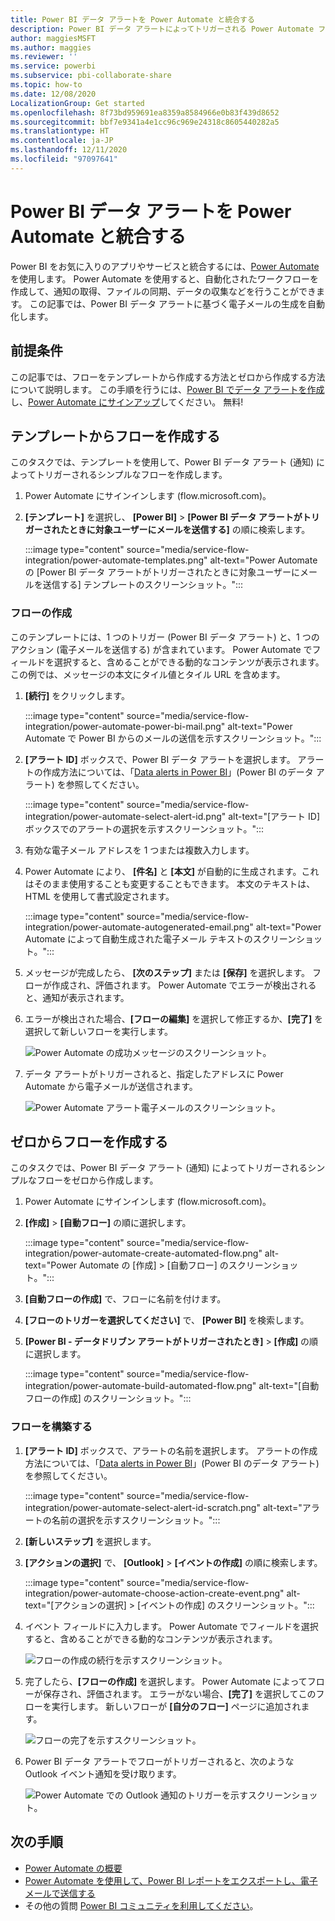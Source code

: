 ```yaml
---
title: Power BI データ アラートを Power Automate と統合する
description: Power BI データ アラートによってトリガーされる Power Automate フローを作成する方法について説明します。
author: maggiesMSFT
ms.author: maggies
ms.reviewer: ''
ms.service: powerbi
ms.subservice: pbi-collaborate-share
ms.topic: how-to
ms.date: 12/08/2020
LocalizationGroup: Get started
ms.openlocfilehash: 8f73bd959691ea8359a8584966e0b83f439d8652
ms.sourcegitcommit: bbf7e9341a4e1cc96c969e24318c8605440282a5
ms.translationtype: HT
ms.contentlocale: ja-JP
ms.lasthandoff: 12/11/2020
ms.locfileid: "97097641"
---
```

# <a name="integrate-power-bi-data-alerts-with-power-automate"></a>Power BI データ アラートを Power Automate と統合する

Power BI をお気に入りのアプリやサービスと統合するには、[Power Automate](/power-automate/getting-started) を使用します。 Power Automate を使用すると、自動化されたワークフローを作成して、通知の取得、ファイルの同期、データの収集などを行うことができます。 この記事では、Power BI データ アラートに基づく電子メールの生成を自動化します。

## <a name="prerequisites"></a>前提条件
この記事では、フローをテンプレートから作成する方法とゼロから作成する方法について説明します。 この手順を行うには、[Power BI でデータ アラートを作成](../create-reports/service-set-data-alerts.md)し、[Power Automate にサインアップ](https://flow.microsoft.com/#home-signup)してください。 無料!

## <a name="create-a-flow-from-a-template"></a>テンプレートからフローを作成する
このタスクでは、テンプレートを使用して、Power BI データ アラート (通知) によってトリガーされるシンプルなフローを作成します。

1. Power Automate にサインインします (flow.microsoft.com)。
2. **[テンプレート]** を選択し、 **[Power BI]**  >  **[Power BI データ アラートがトリガーされたときに対象ユーザーにメールを送信する]** の順に検索します。
   
    :::image type="content" source="media/service-flow-integration/power-automate-templates.png" alt-text="Power Automate の [Power BI データ アラートがトリガーされたときに対象ユーザーにメールを送信する] テンプレートのスクリーンショット。":::

### <a name="build-the-flow"></a>フローの作成
このテンプレートには、1 つのトリガー (Power BI データ アラート) と、1 つのアクション (電子メールを送信する) が含まれています。 Power Automate でフィールドを選択すると、含めることができる動的なコンテンツが表示されます。  この例では、メッセージの本文にタイル値とタイル URL を含めます。

1. **[続行]** をクリックします。

    :::image type="content" source="media/service-flow-integration/power-automate-power-bi-mail.png" alt-text="Power Automate で Power BI からのメールの送信を示すスクリーンショット。":::

1. **[アラート ID]** ボックスで、Power BI データ アラートを選択します。 アラートの作成方法については、「[Data alerts in Power BI](../create-reports/service-set-data-alerts.md)」(Power BI のデータ アラート) を参照してください。
   
    :::image type="content" source="media/service-flow-integration/power-automate-select-alert-id.png" alt-text="[アラート ID] ボックスでのアラートの選択を示すスクリーンショット。":::
2. 有効な電子メール アドレスを 1 つまたは複数入力します。

3. Power Automate により、 **[件名]** と **[本文]** が自動的に生成されます。これはそのまま使用することも変更することもできます。 本文のテキストは、HTML を使用して書式設定されます。

    :::image type="content" source="media/service-flow-integration/power-automate-autogenerated-email.png" alt-text="Power Automate によって自動生成された電子メール テキストのスクリーンショット。":::

1. メッセージが完成したら、 **[次のステップ]** または **[保存]** を選択します。  フローが作成され、評価されます。  Power Automate でエラーが検出されると、通知が表示されます。
2. エラーが検出された場合、**[フローの編集]** を選択して修正するか、**[完了]** を選択して新しいフローを実行します。
   
   ![Power Automate の成功メッセージのスクリーンショット。](media/service-flow-integration/power-bi-flow-running.png)
5. データ アラートがトリガーされると、指定したアドレスに Power Automate から電子メールが送信されます。  
   
   ![Power Automate アラート電子メールのスクリーンショット。](media/service-flow-integration/power-bi-flow-email2.png)

## <a name="create-a-flow-from-scratch"></a>ゼロからフローを作成する
このタスクでは、Power BI データ アラート (通知) によってトリガーされるシンプルなフローをゼロから作成します。

1. Power Automate にサインインします (flow.microsoft.com)。
2. **[作成]**  >  **[自動フロー]** の順に選択します。

    :::image type="content" source="media/service-flow-integration/power-automate-create-automated-flow.png" alt-text="Power Automate の [作成] > [自動フロー] のスクリーンショット。":::   
3. **[自動フローの作成]** で、フローに名前を付けます。
1. **[フローのトリガーを選択してください]** で、 **[Power BI]** を検索します。
1. **[Power BI - データドリブン アラートがトリガーされたとき]**  >  **[作成]** の順に選択します。

    :::image type="content" source="media/service-flow-integration/power-automate-build-automated-flow.png" alt-text="[自動フローの作成] のスクリーンショット。":::

### <a name="build-your-flow"></a>フローを構築する
1. **[アラート ID]** ボックスで、アラートの名前を選択します。 アラートの作成方法については、「[Data alerts in Power BI](../create-reports/service-set-data-alerts.md)」(Power BI のデータ アラート) を参照してください。

    :::image type="content" source="media/service-flow-integration/power-automate-select-alert-id-scratch.png" alt-text="アラートの名前の選択を示すスクリーンショット。":::   

2. **[新しいステップ]** を選択します。
   
3. **[アクションの選択]** で、 **[Outlook]**  >  **[イベントの作成]** の順に検索します。

    :::image type="content" source="media/service-flow-integration/power-automate-choose-action-create-event.png" alt-text="[アクションの選択] > [イベントの作成] のスクリーンショット。":::   
4. イベント フィールドに入力します。 Power Automate でフィールドを選択すると、含めることができる動的なコンテンツが表示されます。
   
   ![フローの作成の続行を示すスクリーンショット。](media/service-flow-integration/power-bi-flow-event.png)
5. 完了したら、**[フローの作成]** を選択します。  Power Automate によってフローが保存され、評価されます。 エラーがない場合、**[完了]** を選択してこのフローを実行します。  新しいフローが **[自分のフロー]** ページに追加されます。
   
   ![フローの完了を示すスクリーンショット。](media/service-flow-integration/power-bi-flow-running.png)
6. Power BI データ アラートでフローがトリガーされると、次のような Outlook イベント通知を受け取ります。
   
    ![Power Automate での Outlook 通知のトリガーを示すスクリーンショット。](media/service-flow-integration/power-bi-flow-notice.png)

## <a name="next-steps"></a>次の手順
* [Power Automate の概要](/power-automate/getting-started/)
* [Power Automate を使用して、Power BI レポートをエクスポートし、電子メールで送信する](service-automate-power-bi-report-export.md)
* その他の質問 [Power BI コミュニティを利用してください](https://community.powerbi.com/)。
